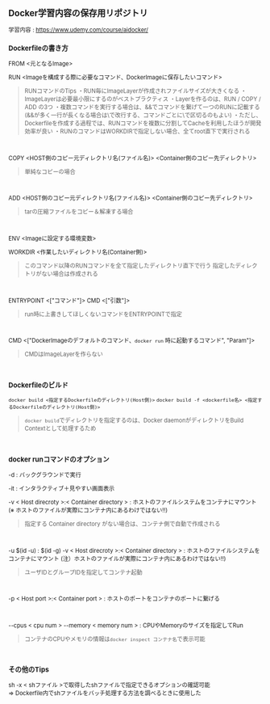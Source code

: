 <span style="font-size: 80%">

## Docker学習内容の保存用リポジトリ

学習内容 : https://www.udemy.com/course/aidocker/

### Dockerfileの書き方

FROM <元となるImage>
<br>

RUN <Imageを構成する際に必要なコマンド、DockerImageに保存したいコマンド>
>RUNコマンドのTips
・RUN毎にImageLayerが作成されファイルサイズが大きくなる
・ImageLayerは必要最小限にするのがベストプラクティス
・Layerを作るのは、RUN / COPY / ADD の3つ
・複数コマンドを実行する場合は、&&でコマンドを繋げて一つのRUNに記載する (&&が多く一行が長くなる場合は\で改行する、コマンドごとに\で区切るのもよい)
・ただし、Dockerfileを作成する過程では、RUNコマンドを複数に分割してCacheを利用したほうが開発効率が良い
・RUNのコマンドはWORKDIRで指定しない場合、全てroot直下で実行される

<br>

COPY <HOST側のコピー元ディレクトリ名(ファイル名)> <Container側のコピー先ディレクトリ>
>単純なコピーの場合

<br>

ADD <HOST側のコピー元ディレクトリ名(ファイル名)> <Container側のコピー先ディレクトリ>
>tarの圧縮ファイルをコピー＆解凍する場合

<br>

ENV <Imageに設定する環境変数>
<br>

WORKDIR <作業したいディレクトリ名(Container側)>
>このコマンド以降のRUNコマンドを全て指定したディレクトリ直下で行う
>指定したディレクトリがない場合は作成される

<br>

ENTRYPOINT <["コマンド"]>
CMD <["引数"]>
>run時に上書きしてほしくないコマンドをENTRYPOINTで指定

<br>

CMD <["DockerImageのデフォルトのコマンド、`docker run` 時に起動するコマンド", "Param"]>
>CMDはImageLayerを作らない

<br>

### Dockerfileのビルド
`docker build <指定するDockerfileのディレクトリ(Host側)>`
`docker build -f <dockerfile名> <指定するDockerfileのディレクトリ(Host側)>`
>`docker build`でディレクトリを指定するのは、Docker daemonがディレクトリをBuild Contextとして処理するため

<br>

### docker runコマンドのオプション
-d : バックグラウンドで実行
<br>

-it : インタラクティブ＋見やすい画面表示
<br>

-v < Host direcroty >:< Container directory > : ホストのファイルシステムをコンテナにマウント (※ ホストのファイルが実際にコンテナ内にあるわけではない‼)
>指定する Container directory がない場合は、コンテナ側で自動で作成される

<br>

-u \$(id -u) : $(id -g) -v < Host direcroty >:< Container directory > : ホストのファイルシステムをコンテナにマウント (注）ホストのファイルが実際にコンテナ内にあるわけではない‼)
>ユーザIDとグループIDを指定してコンテナ起動

<br>

-p < Host port >:< Container port > : ホストのポートをコンテナのポートに繋げる

<br>

--cpus < cpu num > --memory < memory num > : CPUやMemoryのサイズを指定してRun
>コンテナのCPUやメモリの情報は`docker inspect コンテナ名`で表示可能

<br>

### その他のTips
sh -x < shファイル >で取得したshファイルで指定できるオプションの確認可能<br>
⇒ Dockerfile内でshファイルをバッチ処理する方法を調べるときに使用した

</span>